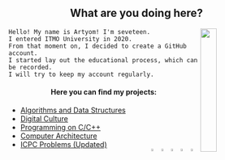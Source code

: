<h2 align = "center" >What are you doing here?</h2>
<p><img src= "https://i.pinimg.com/originals/71/51/3a/71513ac815fbee5224723c02a1739bb0.gif" width = "25%" align = "right"></p>

    Hello! My name is Artyom! I'm seveteen.
    I entered ITMO University in 2020.
    From that moment on, I decided to create a GitHub account.
    I started lay out the educational process, which can be recorded.
    I will try to keep my account regularly.
    
<h4 align = "center">Here you can find my projects:</h4>
<div>
    <ul>
        <li><a href = "https://github.com/fadyat/ITMO-ALG"> Algorithms and Data Structures </a></li>
        <li><a href = "https://github.com/fadyat/ITMO-DC"> Digital Culture </a></li>
        <li><a href = "https://github.com/fadyat/ITMO-C"> Programming on C/C++ </a></li>
        <li><a href = "https://github.com/fadyat/ITMO-ECM"> Computer Architecture </a></li>
        <li><a href = "https://github.com/fadyat/ICPC-PROBLEMS"> ICPC Problems (Updated)
            <div>
               <a href = "https://vk.com/mrfadeyev"><img src = "https://free-png.ru/wp-content/uploads/2020/04/VK-chb_t-320x320.png" width = "3.4%" align = "right" target = "_blank"></a>
               <a href = "https://t.me/not_fadyat"><img src = "https://i.pinimg.com/originals/a9/74/1a/a9741aa5ce89000ef341872d32e4ba69.png" width = "3.4%" align = "right" target = "_blank"></a>
               <a href = "mailto:fadyat@icloud.com"><img src = "https://encrypted-tbn0.gstatic.com/images?q=tbn%3AANd9GcTewa5n6ScSCLaV_q218HjkRStQnXQ1PkPP4Q&usqp=CAU" width = "3.4%" align = "right" target = "_blank"></a>
               <a href = "https://github.com/fadyat"><img src = "https://image.flaticon.com/icons/png/512/25/25231.png" width = "3.4%" align = "right" target = "_blank"></a>
                 <a href = "https://discord.gg/c6PBVGk"><img src = "https://i.pinimg.com/originals/28/23/f8/2823f83d9bc5e4f1a38b71963beb6932.png" width = "3.4%" align = "right" target = "_blank"></a>
            </div></a>
        </li>
    </ul>
</div>

